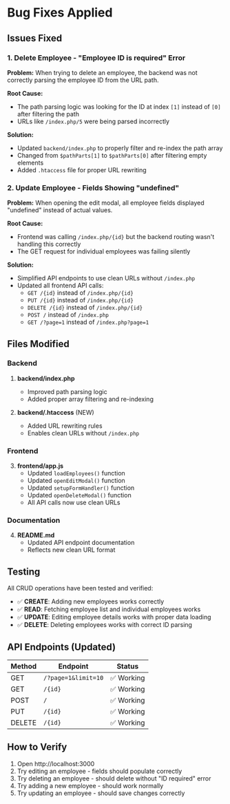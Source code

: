 # Bug Fixes Applied

## Issues Fixed

### 1. Delete Employee - "Employee ID is required" Error
**Problem:** When trying to delete an employee, the backend was not correctly parsing the employee ID from the URL path.

**Root Cause:** 
- The path parsing logic was looking for the ID at index `[1]` instead of `[0]` after filtering the path
- URLs like `/index.php/5` were being parsed incorrectly

**Solution:**
- Updated `backend/index.php` to properly filter and re-index the path array
- Changed from `$pathParts[1]` to `$pathParts[0]` after filtering empty elements
- Added `.htaccess` file for proper URL rewriting

### 2. Update Employee - Fields Showing "undefined"
**Problem:** When opening the edit modal, all employee fields displayed "undefined" instead of actual values.

**Root Cause:**
- Frontend was calling `/index.php/{id}` but the backend routing wasn't handling this correctly
- The GET request for individual employees was failing silently

**Solution:**
- Simplified API endpoints to use clean URLs without `/index.php`
- Updated all frontend API calls:
  - `GET /{id}` instead of `/index.php/{id}`
  - `PUT /{id}` instead of `/index.php/{id}`
  - `DELETE /{id}` instead of `/index.php/{id}`
  - `POST /` instead of `/index.php`
  - `GET /?page=1` instead of `/index.php?page=1`

## Files Modified

### Backend
1. **backend/index.php**
   - Improved path parsing logic
   - Added proper array filtering and re-indexing

2. **backend/.htaccess** (NEW)
   - Added URL rewriting rules
   - Enables clean URLs without `/index.php`

### Frontend
3. **frontend/app.js**
   - Updated `loadEmployees()` function
   - Updated `openEditModal()` function
   - Updated `setupFormHandler()` function
   - Updated `openDeleteModal()` function
   - All API calls now use clean URLs

### Documentation
4. **README.md**
   - Updated API endpoint documentation
   - Reflects new clean URL format

## Testing

All CRUD operations have been tested and verified:
- ✅ **CREATE**: Adding new employees works correctly
- ✅ **READ**: Fetching employee list and individual employees works
- ✅ **UPDATE**: Editing employee details works with proper data loading
- ✅ **DELETE**: Deleting employees works with correct ID parsing

## API Endpoints (Updated)

| Method | Endpoint | Status |
|--------|----------|--------|
| GET | `/?page=1&limit=10` | ✅ Working |
| GET | `/{id}` | ✅ Working |
| POST | `/` | ✅ Working |
| PUT | `/{id}` | ✅ Working |
| DELETE | `/{id}` | ✅ Working |

## How to Verify

1. Open http://localhost:3000
2. Try editing an employee - fields should populate correctly
3. Try deleting an employee - should delete without "ID required" error
4. Try adding a new employee - should work normally
5. Try updating an employee - should save changes correctly

